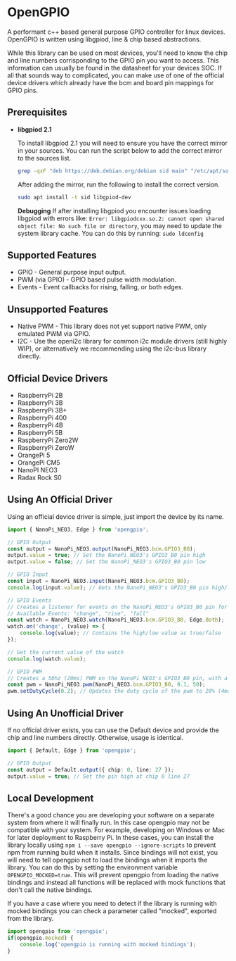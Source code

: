 # OpenGPIO

A performant c++ based general purpose GPIO controller for linux devices.
OpenGPIO is written using libgpiod, line & chip based abstractions.

While this library can be used on most devices, you'll need to know the chip and line numbers corrisponding to the GPIO pin you want to access. This information can usually be found in the datasheet for your devices SOC. If all that sounds way to complicated, you can make use of one of the official device drivers which already have the bcm and board pin mappings for GPIO pins.

## Prerequisites

-   **libgpiod 2.1**

    To install libgpiod 2.1 you will need to ensure you have the correct mirror in your sources.
    You can run the script below to add the correct mirror to the sources list.

    ```sh
    grep -qxF "deb https://deb.debian.org/debian sid main" "/etc/apt/sources.list" || echo "deb https://deb.debian.org/debian sid main" | sudo tee -a "/etc/apt/sources.list"
    ```

    After adding the mirror, run the following to install the correct version.

    ```sh
    sudo apt install -t sid libgpiod-dev
    ```

    **Debugging**
    If after installing libgpiod you encounter issues loading libgpiod with errors like: `Error: libgpiodcxx.so.2: cannot open shared object file: No such file or directory`, you may need to update the system library cache. You can do this by running: `sudo ldconfig`

## Supported Features

-   GPIO - General purpose input output.
-   PWM (via GPIO) - GPIO based pulse width modulation.
-   Events - Event callbacks for rising, falling, or both edges.

## Unsupported Features

-   Native PWM - This library does not yet support native PWM, only emulated PWM via GPIO.
-   I2C - Use the openi2c library for common i2c module drivers (still highly WIP), or alternatively we recommending using the i2c-bus library directly.

## Official Device Drivers

-   RaspberryPi 2B
-   RaspberryPi 3B
-   RaspberryPi 3B+
-   RaspberryPi 400
-   RaspberryPi 4B
-   RaspberryPi 5B
-   RaspberryPi Zero2W
-   RaspberryPi ZeroW
-   OrangePi 5
-   OrangePi CM5
-   NanoPI NEO3
-   Radax Rock S0

## Using An Official Driver

Using an official device driver is simple, just import the device by its name.

```ts
import { NanoPi_NEO3, Edge } from 'opengpio';

// GPIO Output
const output = NanoPi_NEO3.output(NanoPi_NEO3.bcm.GPIO3_B0);
output.value = true; // Set the NanoPi_NEO3's GPIO3_B0 pin high
output.value = false; // Set the NanoPi_NEO3's GPIO3_B0 pin low

// GPIO Input
const input = NanoPi_NEO3.input(NanoPi_NEO3.bcm.GPIO3_B0);
console.log(input.value); // Gets the NanoPi_NEO3's GPIO3_B0 pin high/low value as true/false

// GPIO Events
// Creates a listener for events on the NanoPi_NEO3's GPIO3_B0 pin for both Rising and Falling edges.
// Available Events: "change", "rise", "fall"
const watch = NanoPi_NEO3.watch(NanoPi_NEO3.bcm.GPIO3_B0, Edge.Both);
watch.on('change', (value) => {
    console.log(value); // Contains the high/low value as true/false
});

// Get the current value of the watch
console.log(watch.value);

// GPIO PWM
// Creates a 50hz (20ms) PWM on the NanoPi NEO3's GPIO3_B0 pin, with a duty cycle of 10% (2ms)
const pwm = NanoPi_NEO3.pwm(NanoPi_NEO3.bcm.GPIO3_B0, 0.1, 50);
pwm.setDutyCycle(0.2); // Updates the duty cycle of the pwm to 20% (4ms)
```

## Using An Unofficial Driver

If no official driver exists, you can use the Default device and provide the chip and line numbers directly. Otherwise, usage is identical.

```ts
import { Default, Edge } from 'opengpio';

// GPIO Output
const output = Default.output({ chip: 0, line: 27 });
output.value = true; // Set the pin high at chip 0 line 27
```

## Local Development

There's a good chance you are developing your software on a separate system from where it will finally run. In this case opengpio may not be compatible with your system. For example, developing on Windows or Mac for later deployment to Raspberry Pi. In these cases, you can install the library locally using `npm i --save opengpio --ignore-scripts` to prevent npm from running build when it installs. Since bindings will not exist, you will need to tell opengpio not to load the bindings when it imports the library. You can do this by setting the environment variable `OPENGPIO_MOCKED=true`. This will prevent opengpio from loading the native bindings and instead all functions will be replaced with mock functions that don't call the native bindings. 

If you have a case where you need to detect if the library is running with mocked bindings you can check a parameter called "mocked", exported from the library.

```js
import opengpio from 'opengpio';
if(opengpio.mocked) {
    console.log('opengpio is running with mocked bindings');
}
```
